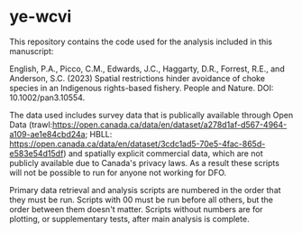 # ye-wcvi

This repository contains the code used for the analysis included in this manuscript:

English, P.A., Picco, C.M., Edwards, J.C., Haggarty, D.R., Forrest, R.E., and Anderson, S.C. (2023)
Spatial restrictions hinder avoidance of choke species in an Indigenous rights-based fishery. 
People and Nature. DOI: 10.1002/pan3.10554.

The data used includes survey data that is publically available through Open Data 
(trawl:https://open.canada.ca/data/en/dataset/a278d1af-d567-4964-a109-ae1e84cbd24a; 
HBLL: https://open.canada.ca/data/en/dataset/3cdc1ad5-70e5-4fac-865d-e583e54d15df) and 
spatially explicit commercial data, which are not publicly available due to Canada's privacy laws. 
As a result these scripts will not be possible to run for anyone not working for DFO.

Primary data retrieval and analysis scripts are numbered in the order that they must be run. 
Scripts with 00 must be run before all others, but the order between them doesn't matter. 
Scripts without numbers are for plotting, or supplementary tests, after main analysis is complete. 
